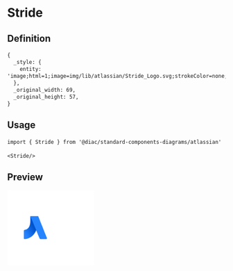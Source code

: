 # Stride

## Definition

```
{
  _style: { 
    entity: 'image;html=1;image=img/lib/atlassian/Stride_Logo.svg;strokeColor=none;',
  },
  _original_width: 69,
  _original_height: 57,
}
```

## Usage

```
import { Stride } from '@diac/standard-components-diagrams/atlassian'

<Stride/>
```

## Preview

<img src="./stride.png" width="200"/>
